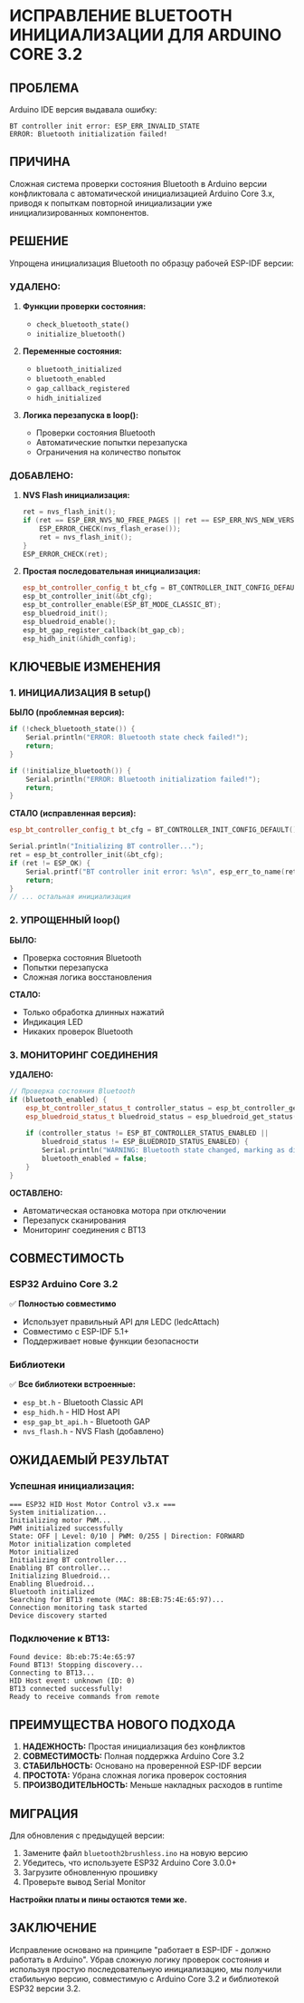# ИСПРАВЛЕНИЕ BLUETOOTH ИНИЦИАЛИЗАЦИИ ДЛЯ ARDUINO CORE 3.2

## ПРОБЛЕМА
Arduino IDE версия выдавала ошибку:
```
BT controller init error: ESP_ERR_INVALID_STATE
ERROR: Bluetooth initialization failed!
```

## ПРИЧИНА
Сложная система проверки состояния Bluetooth в Arduino версии конфликтовала с автоматической инициализацией Arduino Core 3.x, приводя к попыткам повторной инициализации уже инициализированных компонентов.

## РЕШЕНИЕ
Упрощена инициализация Bluetooth по образцу рабочей ESP-IDF версии:

### УДАЛЕНО:
1. **Функции проверки состояния:**
   - `check_bluetooth_state()`
   - `initialize_bluetooth()`

2. **Переменные состояния:**
   - `bluetooth_initialized`
   - `bluetooth_enabled`
   - `gap_callback_registered`
   - `hidh_initialized`

3. **Логика перезапуска в loop():**
   - Проверки состояния Bluetooth
   - Автоматические попытки перезапуска
   - Ограничения на количество попыток

### ДОБАВЛЕНО:
1. **NVS Flash инициализация:**
   ```cpp
   ret = nvs_flash_init();
   if (ret == ESP_ERR_NVS_NO_FREE_PAGES || ret == ESP_ERR_NVS_NEW_VERSION_FOUND) {
       ESP_ERROR_CHECK(nvs_flash_erase());
       ret = nvs_flash_init();
   }
   ESP_ERROR_CHECK(ret);
   ```

2. **Простая последовательная инициализация:**
   ```cpp
   esp_bt_controller_config_t bt_cfg = BT_CONTROLLER_INIT_CONFIG_DEFAULT();
   esp_bt_controller_init(&bt_cfg);
   esp_bt_controller_enable(ESP_BT_MODE_CLASSIC_BT);
   esp_bluedroid_init();
   esp_bluedroid_enable();
   esp_bt_gap_register_callback(bt_gap_cb);
   esp_hidh_init(&hidh_config);
   ```

## КЛЮЧЕВЫЕ ИЗМЕНЕНИЯ

### 1. ИНИЦИАЛИЗАЦИЯ В setup()
**БЫЛО (проблемная версия):**
```cpp
if (!check_bluetooth_state()) {
    Serial.println("ERROR: Bluetooth state check failed!");
    return;
}

if (!initialize_bluetooth()) {
    Serial.println("ERROR: Bluetooth initialization failed!");
    return;
}
```

**СТАЛО (исправленная версия):**
```cpp
esp_bt_controller_config_t bt_cfg = BT_CONTROLLER_INIT_CONFIG_DEFAULT();

Serial.println("Initializing BT controller...");
ret = esp_bt_controller_init(&bt_cfg);
if (ret != ESP_OK) {
    Serial.printf("BT controller init error: %s\n", esp_err_to_name(ret));
    return;
}
// ... остальная инициализация
```

### 2. УПРОЩЕННЫЙ loop()
**БЫЛО:**
- Проверка состояния Bluetooth
- Попытки перезапуска
- Сложная логика восстановления

**СТАЛО:**
- Только обработка длинных нажатий
- Индикация LED
- Никаких проверок Bluetooth

### 3. МОНИТОРИНГ СОЕДИНЕНИЯ
**УДАЛЕНО:**
```cpp
// Проверка состояния Bluetooth
if (bluetooth_enabled) {
    esp_bt_controller_status_t controller_status = esp_bt_controller_get_status();
    esp_bluedroid_status_t bluedroid_status = esp_bluedroid_get_status();
    
    if (controller_status != ESP_BT_CONTROLLER_STATUS_ENABLED || 
        bluedroid_status != ESP_BLUEDROID_STATUS_ENABLED) {
        Serial.println("WARNING: Bluetooth state changed, marking as disabled");
        bluetooth_enabled = false;
    }
}
```

**ОСТАВЛЕНО:**
- Автоматическая остановка мотора при отключении
- Перезапуск сканирования
- Мониторинг соединения с BT13

## СОВМЕСТИМОСТЬ

### ESP32 Arduino Core 3.2
✅ **Полностью совместимо**
- Использует правильный API для LEDC (ledcAttach)
- Совместимо с ESP-IDF 5.1+
- Поддерживает новые функции безопасности

### Библиотеки
✅ **Все библиотеки встроенные:**
- `esp_bt.h` - Bluetooth Classic API
- `esp_hidh.h` - HID Host API  
- `esp_gap_bt_api.h` - Bluetooth GAP
- `nvs_flash.h` - NVS Flash (добавлено)

## ОЖИДАЕМЫЙ РЕЗУЛЬТАТ

### Успешная инициализация:
```
=== ESP32 HID Host Motor Control v3.x ===
System initialization...
Initializing motor PWM...
PWM initialized successfully
State: OFF | Level: 0/10 | PWM: 0/255 | Direction: FORWARD
Motor initialization completed
Motor initialized
Initializing BT controller...
Enabling BT controller...
Initializing Bluedroid...
Enabling Bluedroid...
Bluetooth initialized
Searching for BT13 remote (MAC: 8B:EB:75:4E:65:97)...
Connection monitoring task started
Device discovery started
```

### Подключение к BT13:
```
Found device: 8b:eb:75:4e:65:97
Found BT13! Stopping discovery...
Connecting to BT13...
HID Host event: unknown (ID: 0)
BT13 connected successfully!
Ready to receive commands from remote
```

## ПРЕИМУЩЕСТВА НОВОГО ПОДХОДА

1. **НАДЕЖНОСТЬ:** Простая инициализация без конфликтов
2. **СОВМЕСТИМОСТЬ:** Полная поддержка Arduino Core 3.2
3. **СТАБИЛЬНОСТЬ:** Основано на проверенной ESP-IDF версии
4. **ПРОСТОТА:** Убрана сложная логика проверок состояния
5. **ПРОИЗВОДИТЕЛЬНОСТЬ:** Меньше накладных расходов в runtime

## МИГРАЦИЯ

Для обновления с предыдущей версии:
1. Замените файл `bluetooth2brushless.ino` на новую версию
2. Убедитесь, что используете ESP32 Arduino Core 3.0.0+
3. Загрузите обновленную прошивку
4. Проверьте вывод Serial Monitor

**Настройки платы и пины остаются теми же.**

## ЗАКЛЮЧЕНИЕ

Исправление основано на принципе "работает в ESP-IDF - должно работать в Arduino". Убрав сложную логику проверок состояния и используя простую последовательную инициализацию, мы получили стабильную версию, совместимую с Arduino Core 3.2 и библиотекой ESP32 версии 3.2.